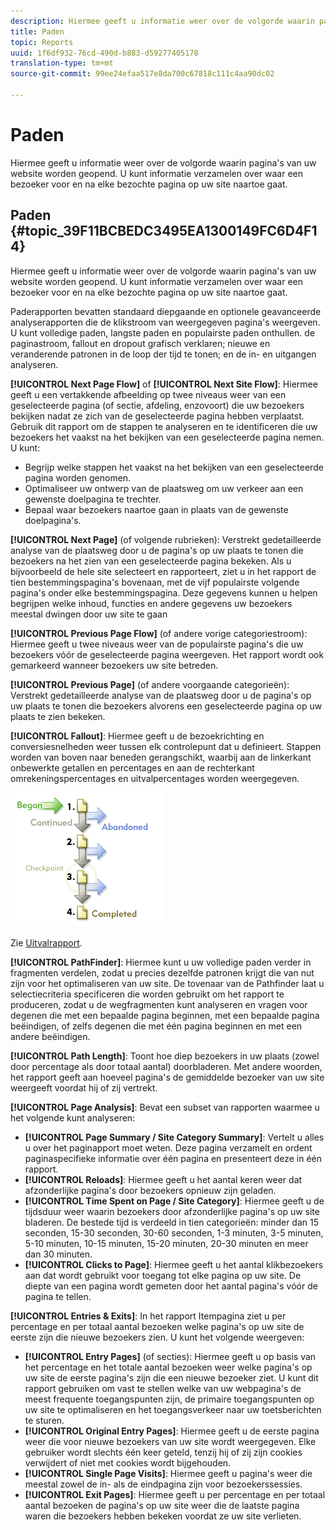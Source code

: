 ```yaml
---
description: Hiermee geeft u informatie weer over de volgorde waarin pagina's van uw website worden geopend. U kunt informatie verzamelen over waar een bezoeker voor en na elke bezochte pagina op uw site naartoe gaat.
title: Paden
topic: Reports
uuid: 1f6df932-76cd-490d-b883-d59277405178
translation-type: tm+mt
source-git-commit: 99ee24efaa517e8da700c67818c111c4aa90dc02

---
```



# Paden

Hiermee geeft u informatie weer over de volgorde waarin pagina&#39;s van uw website worden geopend. U kunt informatie verzamelen over waar een bezoeker voor en na elke bezochte pagina op uw site naartoe gaat.

## Paden {#topic_39F11BCBEDC3495EA1300149FC6D4F14}

Hiermee geeft u informatie weer over de volgorde waarin pagina&#39;s van uw website worden geopend. U kunt informatie verzamelen over waar een bezoeker voor en na elke bezochte pagina op uw site naartoe gaat.

Paderapporten bevatten standaard diepgaande en optionele geavanceerde analyserapporten die de klikstroom van weergegeven pagina&#39;s weergeven. U kunt volledige paden, langste paden en populairste paden onthullen. de paginastroom, fallout en dropout grafisch verklaren; nieuwe en veranderende patronen in de loop der tijd te tonen; en de in- en uitgangen analyseren.

**[!UICONTROL Next Page Flow]** of **[!UICONTROL Next Site Flow]**: Hiermee geeft u een vertakkende afbeelding op twee niveaus weer van een geselecteerde pagina (of sectie, afdeling, enzovoort) die uw bezoekers bekijken nadat ze zich van de geselecteerde pagina hebben verplaatst. Gebruik dit rapport om de stappen te analyseren en te identificeren die uw bezoekers het vaakst na het bekijken van een geselecteerde pagina nemen. U kunt:

* Begrijp welke stappen het vaakst na het bekijken van een geselecteerde pagina worden genomen.
* Optimaliseer uw ontwerp van de plaatsweg om uw verkeer aan een gewenste doelpagina te trechter.
* Bepaal waar bezoekers naartoe gaan in plaats van de gewenste doelpagina&#39;s.

**[!UICONTROL Next Page]** (of volgende rubrieken): Verstrekt gedetailleerde analyse van de plaatsweg door u de pagina&#39;s op uw plaats te tonen die bezoekers na het zien van een geselecteerde pagina bekeken. Als u bijvoorbeeld de hele site selecteert en rapporteert, ziet u in het rapport de tien bestemmingspagina&#39;s bovenaan, met de vijf populairste volgende pagina&#39;s onder elke bestemmingspagina. Deze gegevens kunnen u helpen begrijpen welke inhoud, functies en andere gegevens uw bezoekers meestal dwingen door uw site te gaan

**[!UICONTROL Previous Page Flow]** (of andere vorige categoriestroom): Hiermee geeft u twee niveaus weer van de populairste pagina&#39;s die uw bezoekers vóór de geselecteerde pagina weergeven. Het rapport wordt ook gemarkeerd wanneer bezoekers uw site betreden.

**[!UICONTROL Previous Page]** (of andere voorgaande categorieën): Verstrekt gedetailleerde analyse van de plaatsweg door u de pagina&#39;s op uw plaats te tonen die bezoekers alvorens een geselecteerde pagina op uw plaats te zien bekeken.

**[!UICONTROL Fallout]**: Hiermee geeft u de bezoekrichting en conversiesnelheden weer tussen elk controlepunt dat u definieert. Stappen worden van boven naar beneden gerangschikt, waarbij aan de linkerkant onbewerkte getallen en percentages en aan de rechterkant omrekeningspercentages en uitvalpercentages worden weergegeven.

![](assets/fallout_graphic.png)

Zie [Uitvalrapport](/help/components/c-variables/dimensionslist/reports-fallout.md).

**[!UICONTROL PathFinder]**: Hiermee kunt u uw volledige paden verder in fragmenten verdelen, zodat u precies dezelfde patronen krijgt die van nut zijn voor het optimaliseren van uw site. De tovenaar van de Pathfinder laat u selectiecriteria specificeren die worden gebruikt om het rapport te produceren, zodat u de wegfragmenten kunt analyseren en vragen voor degenen die met een bepaalde pagina beginnen, met een bepaalde pagina beëindigen, of zelfs degenen die met één pagina beginnen en met een andere beëindigen.

**[!UICONTROL Path Length]**: Toont hoe diep bezoekers in uw plaats (zowel door percentage als door totaal aantal) doorbladeren. Met andere woorden, het rapport geeft aan hoeveel pagina&#39;s de gemiddelde bezoeker van uw site weergeeft voordat hij of zij vertrekt.

**[!UICONTROL Page Analysis]**: Bevat een subset van rapporten waarmee u het volgende kunt analyseren:

* **[!UICONTROL Page Summary / Site Category Summary]**: Vertelt u alles u over het paginapport moet weten. Deze pagina verzamelt en ordent paginaspecifieke informatie over één pagina en presenteert deze in één rapport.
* **[!UICONTROL Reloads]**: Hiermee geeft u het aantal keren weer dat afzonderlijke pagina&#39;s door bezoekers opnieuw zijn geladen.
* **[!UICONTROL Time Spent on Page / Site Category]**: Hiermee geeft u de tijdsduur weer waarin bezoekers door afzonderlijke pagina&#39;s op uw site bladeren. De bestede tijd is verdeeld in tien categorieën: minder dan 15 seconden, 15-30 seconden, 30-60 seconden, 1-3 minuten, 3-5 minuten, 5-10 minuten, 10-15 minuten, 15-20 minuten, 20-30 minuten en meer dan 30 minuten.
* **[!UICONTROL Clicks to Page]**: Hiermee geeft u het aantal klikbezoekers aan dat wordt gebruikt voor toegang tot elke pagina op uw site. De diepte van een pagina wordt gemeten door het aantal pagina&#39;s vóór de pagina te tellen.

**[!UICONTROL Entries & Exits]**: In het rapport Itempagina ziet u per percentage en per totaal aantal bezoeken welke pagina&#39;s op uw site de eerste zijn die nieuwe bezoekers zien. U kunt het volgende weergeven:

* **[!UICONTROL Entry Pages]** (of secties): Hiermee geeft u op basis van het percentage en het totale aantal bezoeken weer welke pagina&#39;s op uw site de eerste pagina&#39;s zijn die een nieuwe bezoeker ziet. U kunt dit rapport gebruiken om vast te stellen welke van uw webpagina&#39;s de meest frequente toegangspunten zijn, de primaire toegangspunten op uw site te optimaliseren en het toegangsverkeer naar uw toetsberichten te sturen.
* **[!UICONTROL Original Entry Pages]**: Hiermee geeft u de eerste pagina weer die voor nieuwe bezoekers van uw site wordt weergegeven. Elke gebruiker wordt slechts één keer geteld, tenzij hij of zij zijn cookies verwijdert of niet met cookies wordt bijgehouden.
* **[!UICONTROL Single Page Visits]**: Hiermee geeft u pagina&#39;s weer die meestal zowel de in- als de eindpagina zijn voor bezoekerssessies.
* **[!UICONTROL Exit Pages]**: Hiermee geeft u per percentage en per totaal aantal bezoeken de pagina&#39;s op uw site weer die de laatste pagina waren die bezoekers hebben bekeken voordat ze uw site verlieten.

